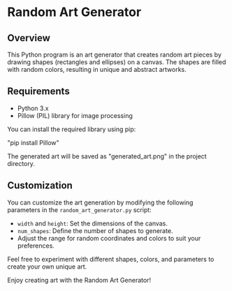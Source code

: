 # Random Art Generator

## Overview
This Python program is an art generator that creates random art pieces by drawing shapes (rectangles and ellipses) on a canvas. The shapes are filled with random colors, resulting in unique and abstract artworks.

## Requirements
- Python 3.x
- Pillow (PIL) library for image processing

You can install the required library using pip:

"pip install Pillow"

The generated art will be saved as "generated_art.png" in the project directory.

## Customization
You can customize the art generation by modifying the following parameters in the `random_art_generator.py` script:
- `width` and `height`: Set the dimensions of the canvas.
- `num_shapes`: Define the number of shapes to generate.
- Adjust the range for random coordinates and colors to suit your preferences.

Feel free to experiment with different shapes, colors, and parameters to create your own unique art.


Enjoy creating art with the Random Art Generator!
